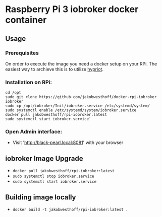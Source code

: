 # Raspberry Pi 3 iobroker docker container

## Usage

### Prerequisites

On order to execute the image you need a docker setup on your RPi. The easiest
way to archieve this is to utilize [hypriot](https://blog.hypriot.com/getting-started-with-docker-on-your-arm-device/).


### Installation on RPi:

```shell
cd /opt
sudo git clone https://github.com/jakobwesthoff/docker-rpi-iobroker iobroker
sudo cp /opt/iobroker/Init/iobroker.service /etc/systemd/system/
sudo systemctl enable /etc/systemd/system/iobroker.service
docker pull jakobwesthoff/rpi-iobroker:latest
sudo systemctl start iobroker.service`
```

### Open Admin interface:

- Visit 'http://black-pearl.local:8081' with your browser

## iobroker Image Upgrade

- `docker pull jakobwesthoff/rpi-iobroker:latest`
- `sudo systemctl stop iobroker.service`
- `sudo systemctl start iobroker.service`

## Building image locally
- `docker build -t jakobwesthoff/rpi-iobroker:latest .`
